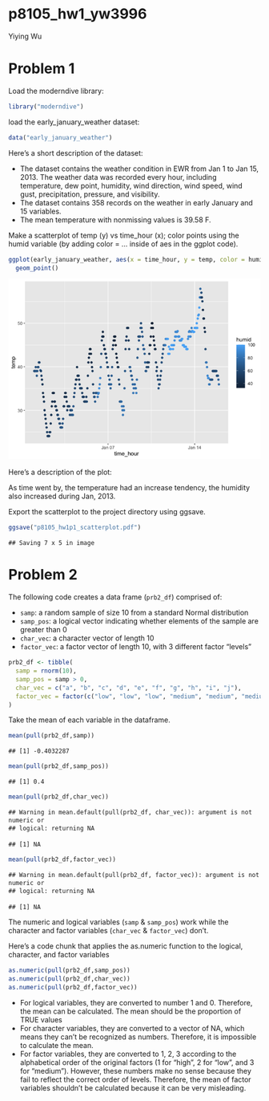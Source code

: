 p8105_hw1_yw3996
================
Yiying Wu

# Problem 1

Load the moderndive library:

``` r
library("moderndive")
```

load the early_january_weather dataset:

``` r
data("early_january_weather")
```

Here’s a short description of the dataset:

-   The dataset contains the weather condition in EWR from Jan 1 to Jan
    15, 2013. The weather data was recorded every hour, including
    temperature, dew point, humidity, wind direction, wind speed, wind
    gust, precipitation, pressure, and visibility.
-   The dataset contains 358 records on the weather in early January and
    15 variables.
-   The mean temperature with nonmissing values is 39.58 F.

Make a scatterplot of temp (y) vs time_hour (x); color points using the
humid variable (by adding color = … inside of aes in the ggplot code).

``` r
ggplot(early_january_weather, aes(x = time_hour, y = temp, color = humid)) + 
  geom_point()
```

![](p8105_hw1_yw3996_files/figure-gfm/scatterplot-1.png)<!-- -->

Here’s a description of the plot:

As time went by, the temperature had an increase tendency, the humidity
also increased during Jan, 2013.

Export the scatterplot to the project directory using ggsave.

``` r
ggsave("p8105_hw1p1_scatterplot.pdf")
```

    ## Saving 7 x 5 in image

# Problem 2

The following code creates a data frame (`prb2_df`) comprised of:

-   `samp`: a random sample of size 10 from a standard Normal
    distribution
-   `samp_pos`: a logical vector indicating whether elements of the
    sample are greater than 0
-   `char_vec`: a character vector of length 10
-   `factor_vec`: a factor vector of length 10, with 3 different factor
    “levels”

``` r
prb2_df <- tibble(
  samp = rnorm(10),
  samp_pos = samp > 0,
  char_vec = c("a", "b", "c", "d", "e", "f", "g", "h", "i", "j"),
  factor_vec = factor(c("low", "low", "low", "medium", "medium", "medium", "high", "high", "high", "high"))
)
```

Take the mean of each variable in the dataframe.

``` r
mean(pull(prb2_df,samp))
```

    ## [1] -0.4032287

``` r
mean(pull(prb2_df,samp_pos))
```

    ## [1] 0.4

``` r
mean(pull(prb2_df,char_vec))
```

    ## Warning in mean.default(pull(prb2_df, char_vec)): argument is not numeric or
    ## logical: returning NA

    ## [1] NA

``` r
mean(pull(prb2_df,factor_vec))
```

    ## Warning in mean.default(pull(prb2_df, factor_vec)): argument is not numeric or
    ## logical: returning NA

    ## [1] NA

The numeric and logical variables (`samp` & `samp_pos`) work while the
character and factor variables (`char_vec` & `factor_vec`) don’t.

Here’s a code chunk that applies the as.numeric function to the logical,
character, and factor variables

``` r
as.numeric(pull(prb2_df,samp_pos))
as.numeric(pull(prb2_df,char_vec))
as.numeric(pull(prb2_df,factor_vec))
```

-   For logical variables, they are converted to number 1 and 0.
    Therefore, the mean can be calculated. The mean should be the
    proportion of TRUE values
-   For character variables, they are converted to a vector of NA, which
    means they can’t be recognized as numbers. Therefore, it is
    impossible to calculate the mean.
-   For factor variables, they are converted to 1, 2, 3 according to the
    alphabetical order of the original factors (1 for “high”, 2 for
    “low”, and 3 for “medium”). However, these numbers make no sense
    because they fail to reflect the correct order of levels. Therefore,
    the mean of factor variables shouldn’t be calculated because it can
    be very misleading.
